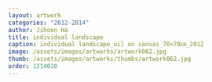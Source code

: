 ```yaml
---
layout: artwork 
categories: "2012-2014" 
author: Jihoon Ha 
title: individual landscape 
caption: individual landscape_oil on canvas_70×70㎝_2012 
image: /assets/images/artworks/artwork062.jpg 
thumb: /assets/images/artworks/thumbs/artwork062.jpg 
order: 1214010 
---
```

